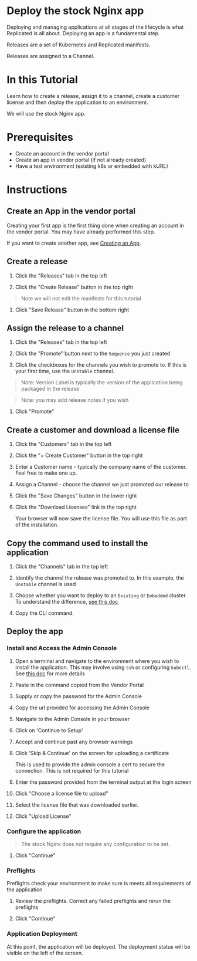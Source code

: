 # Deploy the stock Nginx app

Deploying and managing applications at all stages of the lifecycle is what Replicated is all about. Deploying an app is a fundamental step.

Releases are a set of Kubernetes and Replicated manifests.

Releases are assigned to a Channel.

# In this Tutorial

Learn how to create a release, assign it to a channel, create a customer license and then deploy the application to an environment.

We will use the stock Nginx app.

# Prerequisites

* Create an account in the vendor portal
* Create an app in vendor portal (if not already created)
* Have a test environment (existing k8s or embedded with kURL)

# Instructions

## Create an App in the vendor portal

Creating your first app is the first thing done when creating an account in the vendor portal. You may have already performed this step.

If you want to create another app, see [Creating an App](todo).

## Create a release

1. Click the "Releases" tab in the top left

1. Click the "Create Release" button in the top right

> Note we will not edit the manifests for this tutorial

1. Click "Save Release" button in the bottom right

## Assign the release to a channel

1. Click the "Releases" tab in the top left

1. Click the "Promote" button next to the `Sequence` you just created

1. Click the checkboxes for the channels you wish to promote to. If this is your first time, use the `Unstable` channel.

> Note: Version Label is typically the version of the application being packaged in the release

> Note: you may add release notes if you wish

1. Click "Promote"

## Create a customer and download a license file

1. Click the "Customers" tab in the top left

1. Click the "+ Create Customer" button in the top right

1. Enter a Customer name - typically the company name of the customer. Feel free to make one up.

1. Assign a Channel - choose the channel we just promoted our release to

1. Click the "Save Changes" button in the lower right

1. Click the "Download Licenses" link in the top right

    Your browser will now save the license file. You will use this file as part of the installation.

## Copy the command used to install the application

1. Click the "Channels" tab in the top left

1. Identify the channel the release was promoted to. In this example, the `Unstable` channel is used

1. Choose whether you want to deploy to an `Existing` or `Embedded` cluster. To understand the difference, [see this doc](todo)

1. Copy the CLI command.

## Deploy the app

### Install and Access the Admin Console

<!-- TODO: add screenshots -->

1. Open a terminal and navigate to the environment where you wish to install the application. This may involve using `ssh` or configuring `kubectl`. See [this doc](todo) for more details

1. Paste in the command copied from the Vendor Portal

1. Supply or copy the password for the Admin Console

1. Copy the url provided for accessing the Admin Console

1. Navigate to the Admin Console in your browser

1. Click on 'Continue to Setup'

1. Accept and continue past any browser warnings

1. Click 'Skip & Continue' on the screen for uploading a certificate

    This is used to provide the admin console a cert to secure the connection. This is not required for this tutorial

1. Enter the password provided from the terminal output at the login screen

1. Click "Choose a license file to upload"

1. Select the license file that was downloaded earlier.

1. Click "Upload License"

### Configure the application

> The stock Nginx does not require any configuration to be set.

1. Click "Continue"

### Preflights

Preflights check your environment to make sure is meets all requirements of the application

1. Review the preflights. Correct any failed preflights and rerun the preflights

1. Click "Continue"

### Application Deployment

At this point, the application will be deployed. The deployment status will be visible on the left of the screen.
